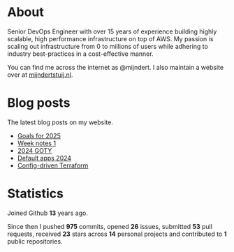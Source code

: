 # About

Senior DevOps Engineer with over 15 years of experience building highly scalable, high performance infrastructure on top of AWS. My passion is scaling out infrastructure from 0 to millions of users while adhering to industry best-practices in a cost-effective manner.

You can find me across the internet as @mijndert. I also maintain a website over at [mijndertstuij.nl](https://mijndertstuij.nl/).

# Blog posts

The latest blog posts on my website.

<!-- BLOGPOSTS:START -->
- [Goals for 2025](https://mijndertstuij.nl/posts/2025-goals/)
- [Week notes 1](https://mijndertstuij.nl/posts/week-notes-1/)
- [2024 GOTY](https://mijndertstuij.nl/posts/2024-goty/)
- [Default apps 2024](https://mijndertstuij.nl/posts/default-apps-2024/)
- [Config-driven Terraform](https://mijndertstuij.nl/posts/config-driven-terraform/)
<!-- BLOGPOSTS:END -->

# Statistics

Joined Github **13** years ago.

Since then I pushed **975** commits, opened **26** issues, submitted **53** pull requests, received **23** stars across **14** personal projects and contributed to **1** public repositories.
